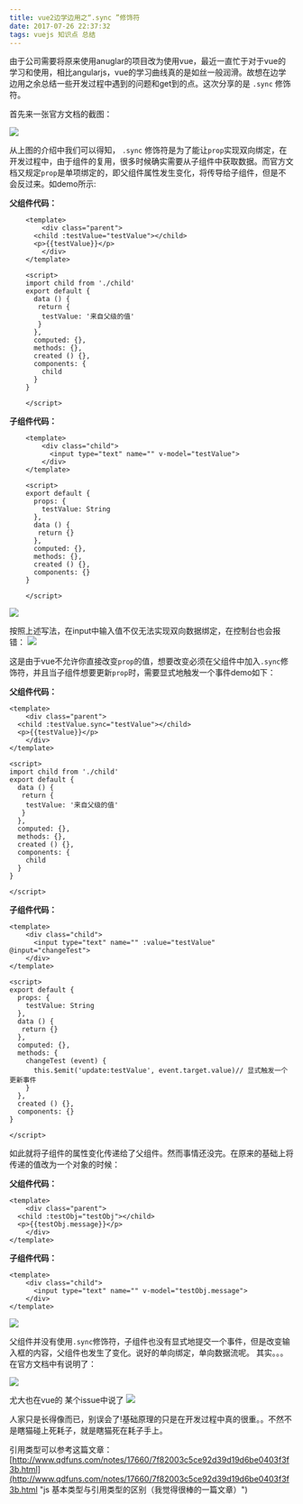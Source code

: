 ```yaml
---
title: vue2边学边用之“.sync ”修饰符
date: 2017-07-26 22:37:32
tags: vuejs 知识点 总结
---
```


由于公司需要将原来使用anuglar的项目改为使用vue，最近一直忙于对于vue的学习和使用，相比angularjs，vue的学习曲线真的是如丝一般润滑。故想在边学边用之余总结一些开发过程中遇到的问题和get到的点。这次分享的是 `.sync` 修饰符。

首先来一张官方文档的截图：

![](http://oq6xfel71.bkt.clouddn.com/17-7-26/8384530.jpg)

从上图的介绍中我们可以得知， `.sync` 修饰符是为了能让`prop`实现双向绑定，在开发过程中，由于组件的复用，很多时候确实需要从子组件中获取数据。而官方文档又规定`prop`是单项绑定的，即父组件属性发生变化，将传导给子组件，但是不会反过来。如demo所示:

**父组件代码：**

		<template>
			<div class="parent">
		  <child :testValue="testValue"></child>
		  <p>{{testValue}}</p>
			</div>
		</template>
		
		<script>
		import child from './child'
		export default {
		  data () {
		   return {
		    testValue: '来自父级的值'
		   }
		  },
		  computed: {},
		  methods: {},
		  created () {},
		  components: {
		    child
		  }
		}
		
		</script>

**子组件代码：**
	
		<template>
			<div class="child">
		      <input type="text" name="" v-model="testValue">
			</div>
		</template>
	
		<script>
		export default {
		  props: {
		    testValue: String
		  },
		  data () {
		   return {}
		  },
		  computed: {},
		  methods: {},
		  created () {},
		  components: {}
		}

		</script>

![](http://oq6xfel71.bkt.clouddn.com/17-7-26/93780721.jpg)

按照上述写法，在input中输入值不仅无法实现双向数据绑定，在控制台也会报错：
![](http://oq6xfel71.bkt.clouddn.com/17-7-26/97334337.jpg)

这是由于vue不允许你直接改变`prop`的值，想要改变必须在父组件中加入`.sync`修饰符，并且当子组件想要更新`prop`时，需要显式地触发一个事件demo如下：

**父组件代码：**

	<template>
		<div class="parent">
	  <child :testValue.sync="testValue"></child>
	  <p>{{testValue}}</p>
		</div>
	</template>
	
	<script>
	import child from './child'
	export default {
	  data () {
	   return {
	    testValue: '来自父级的值'
	   }
	  },
	  computed: {},
	  methods: {},
	  created () {},
	  components: {
	    child
	  }
	}
	
	</script>

**子组件代码：**

	<template>
		<div class="child">
	      <input type="text" name="" :value="testValue" @input="changeTest">
		</div>
	</template>
	
	<script>
	export default {
	  props: {
	    testValue: String
	  },
	  data () {
	   return {}
	  },
	  computed: {},
	  methods: {
	    changeTest (event) {
	      this.$emit('update:testValue', event.target.value)// 显式触发一个更新事件
	    }
	  },
	  created () {},
	  components: {}
	}
	
	</script>
如此就将子组件的属性变化传递给了父组件。然而事情还没完。在原来的基础上将传递的值改为一个对象的时候：

**父组件代码：**

	<template>
		<div class="parent">
	  <child :testObj="testObj"></child>
	  <p>{{testObj.message}}</p>
		</div>
	</template>

**子组件代码：**

	<template>
		<div class="child">
	      <input type="text" name="" v-model="testObj.message">
		</div>
	</template>

![](http://oq6xfel71.bkt.clouddn.com/17-7-26/48945219.jpg)

父组件并没有使用`.sync`修饰符，子组件也没有显式地提交一个事件，但是改变输入框的内容，父组件也发生了变化。说好的单向绑定，单向数据流呢。
其实。。。在官方文档中有说明了：

![](http://oq6xfel71.bkt.clouddn.com/17-7-26/16448338.jpg)

尤大也在vue的	某个issue中说了
![](http://oq6xfel71.bkt.clouddn.com/17-7-26/89066167.jpg)

人家只是长得像而已，别误会了!基础原理的只是在开发过程中真的很重。。不然不是瞎猫碰上死耗子，就是瞎猫死在耗子手上。

引用类型可以参考这篇文章：
[http://www.qdfuns.com/notes/17660/7f82003c5ce92d39d19d6be0403f3f3b.html](http://www.qdfuns.com/notes/17660/7f82003c5ce92d39d19d6be0403f3f3b.html "js 基本类型与引用类型的区别（我觉得很棒的一篇文章）")